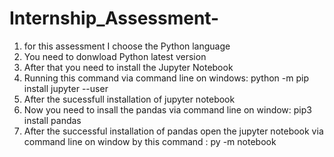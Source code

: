 # Internship_Assessment-
1. for this assessment I choose the Python language
2. You need to donwload Python latest version
3. After that you need to install the Jupyter Notebook
4. Running this command via command line on windows:  python -m pip install jupyter --user
5. After the sucessfull installation of jupyter notebook
6. Now you need to insall the pandas via command line on window: pip3 install pandas
7. After the successful installation of pandas open the jupyter notebook via command line on window by this command : py -m notebook

